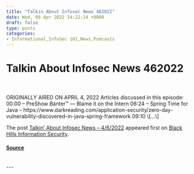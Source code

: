 ```yaml
---
title: "Talkin About Infosec News 462022"
date: Wed, 06 Apr 2022 14:22:14 +0000
draft: false
type: posts
categories: 
- Informational,InfoSec 101,News,Podcasts
---
```

# Talkin About Infosec News 462022

<br/>

<br/>
ORIGINALLY AIRED ON APRIL 4, 2022 Articles discussed in this episode: 00:00 – PreShow Banter™ — Blame it on the Intern 06:24 – Spring Time for Java – https://www.darkreading.com/application-security/zero-day-vulnerability-discovered-in-java-spring-framework 09:10 \[…\]

The post [Talkin’ About Infosec News – 4/6/2022](https://www.blackhillsinfosec.com/talkin-about-infosec-news-4-6-2022/) appeared first on [Black Hills Information Security](https://www.blackhillsinfosec.com).

#### [Source](https://www.blackhillsinfosec.com/talkin-about-infosec-news-4-6-2022/)

<br/>
---
